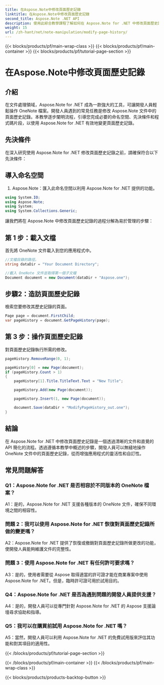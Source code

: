 ```yaml
---
title: 在Aspose.Note中修改頁面歷史記錄
linktitle: 在Aspose.Note中修改頁面歷史記錄
second_title: Aspose.Note .NET API
description: 使用此綜合教學課程了解如何在 Aspose.Note for .NET 中修改頁面歷史記錄。輕鬆增強您的文件處理能力。
weight: 15
url: /zh-hant/net/note-manipulation/modify-page-history/
---
```


{{< blocks/products/pf/main-wrap-class >}}
{{< blocks/products/pf/main-container >}}
{{< blocks/products/pf/tutorial-page-section >}}

# 在Aspose.Note中修改頁面歷史記錄

## 介紹

在文件處理領域，Aspose.Note for .NET 成為一款強大的工具，可讓開發人員輕鬆操作 OneNote 檔案。開發人員遇到的常見任務是修改 Aspose.Note 文件中的頁面歷史記錄。本教學逐步闡明流程，引導您完成必要的命名空間、先決條件和程式碼片段，以使用 Aspose.Note for .NET 有效地變更頁面歷史記錄。

## 先決條件

在深入研究使用 Aspose.Note for .NET 修改頁面歷史記錄之前，請確保符合以下先決條件：

## 導入命名空間

1. Aspose.Note：匯入此命名空間以利用 Aspose.Note for .NET 提供的功能。

```csharp
using System.IO;
using Aspose.Note;
using System;
using System.Collections.Generic;
```

讓我們將在 Aspose.Note 中修改頁面歷史記錄的過程分解為易於管理的步驟：

## 第 1 步：載入文檔

首先將 OneNote 文件載入到您的應用程式中。

```csharp
//文檔目錄的路徑。
string dataDir = "Your Document Directory";

//載入 OneNote 文件並取得第一個子文檔
Document document = new Document(dataDir + "Aspose.one");
```

## 步驟2：造訪頁面歷史記錄

檢索您要修改其歷史記錄的頁面。

```csharp
Page page = document.FirstChild;
var pageHistory = document.GetPageHistory(page);
```

## 第 3 步：操作頁面歷史記錄

對頁面歷史記錄執行所需的修改。

```csharp
pageHistory.RemoveRange(0, 1);

pageHistory[0] = new Page(document);
if (pageHistory.Count > 1)
{
    pageHistory[1].Title.TitleText.Text = "New Title";

    pageHistory.Add(new Page(document));

    pageHistory.Insert(1, new Page(document));

    document.Save(dataDir + "ModifyPageHistory_out.one");
}
```

## 結論

在 Aspose.Note for .NET 中修改頁面歷史記錄是一個透過清晰的文件和直覺的 API 簡化的流程。透過遵循本教學中概述的步驟，開發人員可以無縫地操作 OneNote 文件中的頁面歷史記錄，從而增強應用程式的靈活性和自訂性。

## 常見問題解答

### Q1：Aspose.Note for .NET 是否相容於不同版本的 OneNote 檔案？

A1：是的，Aspose.Note for .NET 支援各種版本的 OneNote 文件，確保不同環境之間的相容性。

### 問題 2：我可以使用 Aspose.Note for .NET 恢復對頁面歷史記錄所做的變更嗎？

A2：Aspose.Note for .NET 提供了恢復或撤銷對頁面歷史記錄所做更改的功能，使開發人員能夠維護文件的完整性。

### 問題 3：使用 Aspose.Note for .NET 有任何許可要求嗎？

A3：是的，使用者需要從 Aspose 取得適當的許可證才能在商業專案中使用 Aspose.Note for .NET。但是，臨時許可證可用於試用目的。

### Q4：Aspose.Note for .NET 是否為遇到問題的開發人員提供支援？

A4：是的，開發人員可以從專門針對 Aspose.Note for .NET 的 Aspose 支援論壇尋求協助和指導。

### Q5：我可以在購買前試用 Aspose.Note for .NET 嗎？

A5：當然，開發人員可以利用 Aspose.Note for .NET 的免費試用版來評估其功能和對其項目的適用性。

{{< /blocks/products/pf/tutorial-page-section >}}

{{< /blocks/products/pf/main-container >}}
{{< /blocks/products/pf/main-wrap-class >}}

{{< blocks/products/products-backtop-button >}}
